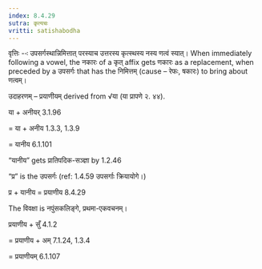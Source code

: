 ```yaml
---
index: 8.4.29
sutra: कृत्यचः
vritti: satishabodha
---
```






वृत्तिः --ः उपसर्गस्थान्निमित्तात् परस्याच उत्तरस्य कृत्स्थस्य नस्य णत्वं स्यात्। When immediately following a vowel, the नकारः of a कृत् affix gets णकारः as a replacement, when preceded by a उपसर्गः that has the निमित्तम् (cause – रेफः, षकारः) to bring about णत्वम्।


उदाहरणम् – प्रयाणीयम् derived from √या (या प्रापणे २. ४४).


या + अनीयर् 3.1.96

= या + अनीय 1.3.3, 1.3.9

= यानीय 6.1.101

“यानीय” gets प्रातिपदिक-सञ्ज्ञा by 1.2.46

“प्र” is the उपसर्गः (ref: 1.4.59 उपसर्गाः क्रियायोगे।)

प्र + यानीय = प्रयाणीय 8.4.29


The विवक्षा is नपुंसकलिङ्गे, प्रथमा-एकवचनम्।

प्रयाणीय + सुँ 4.1.2

= प्रयाणीय + अम् 7.1.24, 1.3.4

= प्रयाणीयम् 6.1.107

